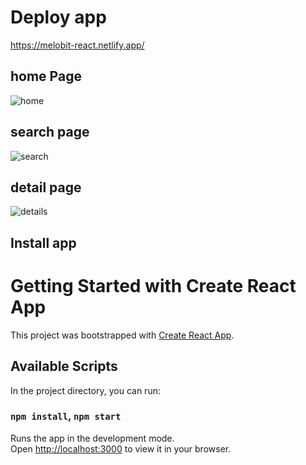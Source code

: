 # Deploy app
https://melobit-react.netlify.app/

## home Page

![home](https://user-images.githubusercontent.com/65342549/212748889-554b20d0-f373-4165-b06a-8d39e818c95e.png)

## search page
![search](https://user-images.githubusercontent.com/65342549/212748981-072d13b8-ada9-4189-944c-1705e541afc4.png)

## detail page
![details](https://user-images.githubusercontent.com/65342549/212749000-2233258a-000d-4522-8505-adc8b9c60256.png)

## Install app
# Getting Started with Create React App

This project was bootstrapped with [Create React App](https://github.com/facebook/create-react-app).

## Available Scripts

In the project directory, you can run:

### `npm install`, `npm start`

Runs the app in the development mode.\
Open [http://localhost:3000](http://localhost:3000) to view it in your browser.

